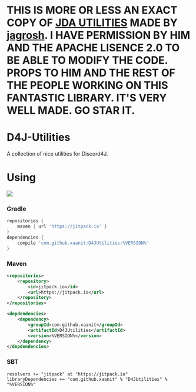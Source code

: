 # THIS IS MORE OR LESS AN EXACT COPY OF [JDA UTILITIES](https://github.com/JDA-Applications/JDA-Utilities) MADE BY [jagrosh](https://github.com/jagrosh). I HAVE PERMISSION BY HIM AND THE APACHE LISENCE 2.0 TO BE ABLE TO MODIFY THE CODE. PROPS TO HIM AND THE REST OF THE PEOPLE WORKING ON THIS FANTASTIC LIBRARY. IT'S VERY WELL MADE. GO STAR IT.

# D4J-Utilities

A collection of nice utilities for Discord4J.


# Using

[![](https://jitpack.io/v/xaanit/D4JUtilities.svg)](https://jitpack.io/#xaanit/D4JUtilities)


### Gradle

```groovy
repositories {
	maven { url 'https://jitpack.io' }
}
dependencies {
	compile 'com.github.xaanit:D4JUtilities:%VERSION%'
}
```


### Maven

```xml
<repositories>
	<repository>
	    <id>jitpack.io</id>
	    <url>https://jitpack.io</url>
	</repository>
</repositories>

<depdendencies>
    <dependency>
	    <groupId>com.github.xaanit</groupId>
	    <artifactId>D4JUtilities</artifactId>
	    <version>%VERSION%</version>
    </dependency>
</depdendencies>
```


### SBT

```sbtshell
resolvers += "jitpack" at "https://jitpack.io"
libraryDependencies += "com.github.xaanit" % "D4JUtilities" % "%VERSION%"
```